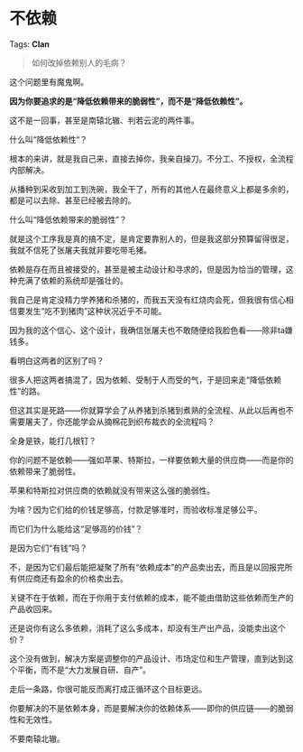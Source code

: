# 不依赖

Tags: **Clan**

> 如何改掉依赖别人的毛病？



这个问题里有魔鬼啊。

**因为你要追求的是“降低依赖带来的脆弱性”，而不是“降低依赖性”。**

这不是一回事，甚至是南辕北辙、判若云泥的两件事。

什么叫“降低依赖性“？

根本的来讲，就是我自己来，直接去掉你，我亲自操刀。不分工、不授权，全流程内部解决。

从播种到采收到加工到洗碗，我全干了，所有的其他人在最终意义上都是多余的，都是可以去除、甚至已经被去除的。

  


什么叫“降低依赖带来的脆弱性”？

就是这个工序我是真的搞不定，是肯定要靠别人的，但是我这部分预算留得很足，我就不信死了张屠夫我就非要吃带毛猪。

依赖是存在而且被接受的，甚至是被主动设计和寻求的，但是因为恰当的管理，这种充满了依赖的系统却是强壮的。

我自己是肯定没精力学养猪和杀猪的，而我五天没有红烧肉会死，但我很有信心相信要发生“吃不到猪肉”这种状况近乎不可能。

因为我的这个信心、这个设计，我确信张屠夫也不敢随便给我脸色看——除非ta嫌钱多。

看明白这两者的区别了吗？

很多人把这两者搞混了，因为依赖、受制于人而受的气，于是回来走“降低依赖性”的路。

但这其实是死路——你就算学会了从养猪到杀猪到煮熟的全流程、从此以后再也不需要屠夫了，你还能学会从摘棉花到织布裁衣的全流程吗？

全身是铁，能打几根钉？

你的问题不是依赖——强如苹果、特斯拉，一样要依赖大量的供应商——而是你的依赖带来了脆弱性。

苹果和特斯拉对供应商的依赖就没有带来这么强的脆弱性。

为啥？因为它们给的价钱足够高，付款足够准时，而验收标准足够公平。

而它们为什么能给这“足够高的价钱”？

是因为它们“有钱”吗？

不，是因为它们最后能把凝聚了所有“依赖成本”的产品卖出去，而且是以回报完所有供应商还有盈余的价格卖出去。

关键不在于依赖，而在于你用于支付依赖的成本，能不能由借助这些依赖而生产的产品收回来。

还是说你有这么多依赖，消耗了这么多成本，却没有生产出产品，没能卖出这个价？

这个没有做到，解决方案是调整你的产品设计、市场定位和生产管理，直到达到这个平衡，而不是“大力发展自研、自产”。

走后一条路，你很可能反而离打成正循环这个目标更远。

你要解决的不是依赖本身，而是要解决你的依赖体系——即你的供应链——的脆弱性和无效性。

不要南辕北辙。



